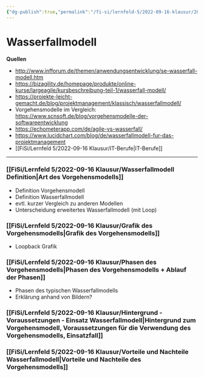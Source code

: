 ```yaml
---
{"dg-publish":true,"permalink":"/fi-si/lernfeld-5/2022-09-16-klausur/2022-09-23-lf-5/","tags":"gardenEntry","dgHomeLink":true,"dgPassFrontmatter":false}
---
```



# Wasserfallmodell

**Quellen** 

- http://www.infforum.de/themen/anwendungsentwicklung/se-wasserfall-modell.htm
- https://bizagility.de/homepage/produkte/online-kurse/largeagile/kursbeschreibung-teil-1/wasserfall-modell/
- https://projekte-leicht-gemacht.de/blog/projektmanagement/klassisch/wasserfallmodell/
- Vorgehensmodelle im Vergleich: https://www.scnsoft.de/blog/vorgehensmodelle-der-softwareentwicklung
- https://echometerapp.com/de/agile-vs-wasserfall/
- https://www.lucidchart.com/blog/de/wasserfallmodell-fur-das-projektmanagement
- [[FiSi/Lernfeld 5/2022-09-16 Klausur/IT-Berufe|IT-Berufe]]

---

 ### [[FiSi/Lernfeld 5/2022-09-16 Klausur/Wasserfallmodell Definition|Art des Vorgehensmodells]]
 - Definition Vorgehensmodell
 - Definition Wasserfallmodell
 - evtl. kurzer Vergleich zu anderen Modellen
 - Unterscheidung erweitertes Wasserfallmodell (mit Loop)

 ### [[FiSi/Lernfeld 5/2022-09-16 Klausur/Grafik des Vorgehensmodells|Grafik des Vorgehensmodells]]
- Loopback Grafik
 
### [[FiSi/Lernfeld 5/2022-09-16 Klausur/Phasen des Vorgehensmodells|Phasen des Vorgehensmodells + Ablauf der Phasen]] 
- Phasen des typischen Wasserfallmodells
- Erklärung anhand von Bildern?

### [[FiSi/Lernfeld 5/2022-09-16 Klausur/Hintergrund - Voraussetzungen - Einsatz Wasserfallmodell|Hintergrund zum Vorgehensmodell, Voraussetzungen für die Verwendung des Vorgehensmodells, Einsatzfall]]

### [[FiSi/Lernfeld 5/2022-09-16 Klausur/Vorteile und Nachteile Wasserfallmodell|Vorteile und Nachteile des Vorgehensmodells]]
